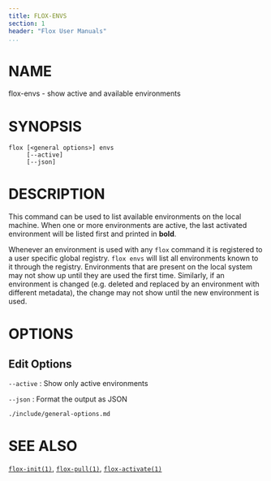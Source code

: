 ```yaml
---
title: FLOX-ENVS
section: 1
header: "Flox User Manuals"
...
```


# NAME

flox-envs - show active and available environments

# SYNOPSIS

```
flox [<general options>] envs
     [--active]
     [--json]
```

# DESCRIPTION

This command can be used to list available environments on the local machine.
When one or more environments are active,
the last activated environment will be listed first and printed in **bold**.

Whenever an environment is used with any `flox` command
it is registered to a user specific global registry.
`flox envs` will list all environments known to it through the registry.
Environments that are present on the local system may not show up
until they are used the first time.
Similarly, if an environment is changed
(e.g. deleted and replaced by an environment with different metadata),
the change may not show until the new environment is used.

# OPTIONS

## Edit Options

`--active`
:   Show only active environments

`--json`
:   Format the output as JSON

```{.include}
./include/general-options.md
```

# SEE ALSO
[`flox-init(1)`](./flox-init.md),
[`flox-pull(1)`](./flox-pull.md),
[`flox-activate(1)`](./flox-activate.md)
